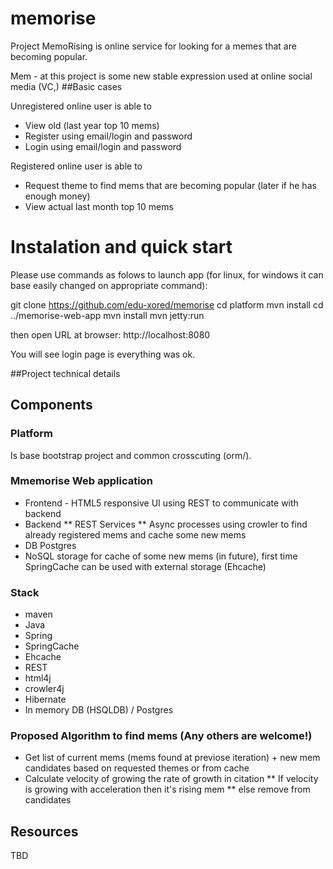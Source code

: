 # memorise

Project MemoRising is online service for looking for a memes that are becoming popular.

Mem - at this project is some new stable expression used at online social media (VC,)
##Basic cases 

Unregistered online user is able to 
* View old (last year top 10 mems)
* Register using email/login and password 
* Login using email/login and password 

Registered online user is able to 
* Request theme to find mems that are becoming popular (later if he has enough money)
* View actual last month top 10 mems


# Instalation and quick start 

Please use commands as folows to launch app (for linux, for windows it can base easily changed on appropriate command): 

git clone https://github.com/edu-xored/memorise
cd platform 
mvn install 
cd ../memorise-web-app
mvn install
mvn jetty:run

then open URL at browser: 
http://localhost:8080

You will see login page is everything was ok.

##Project technical details

## Components
### Platform 

Is base bootstrap project and common crosscuting (orm/). 

### Mmemorise Web application
* Frontend - HTML5 responsive UI using REST to communicate with backend 
* Backend
** REST Services
** Async processes using crowler to find already registered mems and cache some new mems
* DB Postgres
* NoSQL storage for cache of some new mems (in future), first time SpringCache can be used with external storage (Ehcache)

### Stack 

* maven
* Java 
* Spring 
* SpringCache
* Ehcache
* REST
* html4j
* crowler4j
* Hibernate
* In memory DB (HSQLDB) / Postgres

### Proposed Algorithm to find mems (Any others are welcome!)

* Get list of current mems (mems found at previose iteration) + new mem candidates based on requested themes or from cache
* Calculate velocity of growing the rate of growth in citation
** If velocity is growing with acceleration then it's rising mem
** else remove from candidates 



## Resources
TBD
